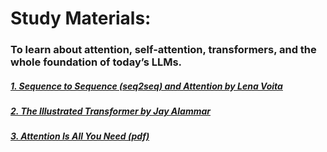# Study Materials:

### To learn about attention, self-attention, transformers, and the whole foundation of today’s LLMs.

##### [1. Sequence to Sequence (seq2seq) and Attention by Lena Voita](https://lena-voita.github.io/nlp_course/seq2seq_and_attention.html)
        
##### [2. The Illustrated Transformer by Jay Alammar](https://jalammar.github.io/illustrated-transformer/)

##### [3. Attention Is All You Need (pdf)](Attention_Is_All_You_Need.pdf)
        




